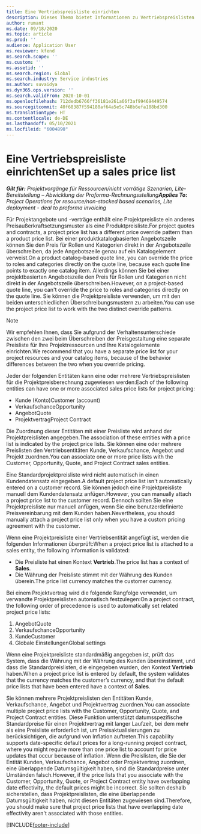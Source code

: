 ```yaml
---
title: Eine Vertriebspreisliste einrichten
description: Dieses Thema bietet Informationen zu Vertriebspreislisten für Projektpreise.
author: rumant
ms.date: 09/18/2020
ms.topic: article
ms.prod: ''
audience: Application User
ms.reviewer: kfend
ms.search.scope: ''
ms.custom: ''
ms.assetid: ''
ms.search.region: Global
ms.search.industry: Service industries
ms.author: suvaidya
ms.dyn365.ops.version: ''
ms.search.validFrom: 2020-10-01
ms.openlocfilehash: 712dedb6766ff36181e261a66f3af99469449574
ms.sourcegitcommit: 40f68387f594180af64a5e5c748b6efa188bd300
ms.translationtype: HT
ms.contentlocale: de-DE
ms.lasthandoff: 05/10/2021
ms.locfileid: "6004890"
---
```

# <a name="set-up-a-sales-price-list"></a><span data-ttu-id="f4d00-103">Eine Vertriebspreisliste einrichten</span><span class="sxs-lookup"><span data-stu-id="f4d00-103">Set up a sales price list</span></span>

<span data-ttu-id="f4d00-104">_**Gilt für:** Projektvorgänge für Ressourcen/nicht vorrätige Szenarien, Lite-Bereitstellung – Abwicklung der Proforma-Rechnungsstellung_</span><span class="sxs-lookup"><span data-stu-id="f4d00-104">_**Applies To:** Project Operations for resource/non-stocked based scenarios, Lite deployment - deal to proforma invoicing_</span></span>

<span data-ttu-id="f4d00-105">Für Projektangebote und -verträge enthält eine Projektpreisliste ein anderes Preisaußerkraftsetzungsmuster als eine Produktpreisliste.</span><span class="sxs-lookup"><span data-stu-id="f4d00-105">For project quotes and contracts, a project price list has a different price override pattern than a product price list.</span></span> <span data-ttu-id="f4d00-106">Bei einer produktkatalogbasierten Angebotszeile können Sie den Preis für Rollen und Kategorien direkt in der Angebotszeile überschreiben, da jede Angebotszeile genau auf ein Katalogelement verweist.</span><span class="sxs-lookup"><span data-stu-id="f4d00-106">On a product catalog–based quote line, you can override the price to roles and categories directly on the quote line, because each quote line points to exactly one catalog item.</span></span> <span data-ttu-id="f4d00-107">Allerdings können Sie bei einer projektbasierten Angebotszeile den Preis für Rollen und Kategorien nicht direkt in der Angebotszeile überschreiben.</span><span class="sxs-lookup"><span data-stu-id="f4d00-107">However, on a project-based quote line, you can't override the price to roles and categories directly on the quote line.</span></span> <span data-ttu-id="f4d00-108">Sie können die Projektpreisliste verwenden, um mit den beiden unterschiedlichen Überschreibungsmustern zu arbeiten.</span><span class="sxs-lookup"><span data-stu-id="f4d00-108">You can use the project price list to work with the two distinct override patterns.</span></span>

> [!NOTE]
> <span data-ttu-id="f4d00-109">Wir empfehlen Ihnen, dass Sie aufgrund der Verhaltensunterschiede zwischen den zwei beim Überschreiben der Preisgestaltung eine separate Preisliste für Ihre Projektressourcen und Ihre Katalogelemente einrichten.</span><span class="sxs-lookup"><span data-stu-id="f4d00-109">We recommend that you have a separate price list for your project resources and your catalog items, because of the behavior differences between the two when you override pricing.</span></span>

<span data-ttu-id="f4d00-110">Jeder der folgenden Entitäten kann eine oder mehrere Vertriebspreislisten für die Projektpreisberechnung zugewiesen werden:</span><span class="sxs-lookup"><span data-stu-id="f4d00-110">Each of the following entities can have one or more associated sales price lists for project pricing:</span></span>

- <span data-ttu-id="f4d00-111">Kunde (Konto)</span><span class="sxs-lookup"><span data-stu-id="f4d00-111">Customer (account)</span></span> 
- <span data-ttu-id="f4d00-112">Verkaufschance</span><span class="sxs-lookup"><span data-stu-id="f4d00-112">Opportunity</span></span> 
- <span data-ttu-id="f4d00-113">Angebot</span><span class="sxs-lookup"><span data-stu-id="f4d00-113">Quote</span></span> 
- <span data-ttu-id="f4d00-114">Projektvertrag</span><span class="sxs-lookup"><span data-stu-id="f4d00-114">Project Contract</span></span>

<span data-ttu-id="f4d00-115">Die Zuordnung dieser Entitäten mit einer Preisliste wird anhand der Projektpreislisten angegeben.</span><span class="sxs-lookup"><span data-stu-id="f4d00-115">The association of these entities with a price list is indicated by the project price lists.</span></span> <span data-ttu-id="f4d00-116">Sie können eine oder mehrere Preislisten den Vertriebsentitäten Kunde, Verkaufschance, Angebot und Projekt zuordnen.</span><span class="sxs-lookup"><span data-stu-id="f4d00-116">You can associate one or more price lists with the Customer, Opportunity, Quote, and Project Contract sales entities.</span></span>

<span data-ttu-id="f4d00-117">Eine Standardprojektpreisliste wird nicht automatisch in einen Kundendatensatz eingegeben.</span><span class="sxs-lookup"><span data-stu-id="f4d00-117">A default project price list isn't automatically entered on a customer record.</span></span> <span data-ttu-id="f4d00-118">Sie können jedoch eine Projektpreisliste manuell dem Kundendatensatz anfügen.</span><span class="sxs-lookup"><span data-stu-id="f4d00-118">However, you can manually attach a project price list to the customer record.</span></span> <span data-ttu-id="f4d00-119">Dennoch sollten Sie eine Projektpreisliste nur manuell anfügen, wenn Sie eine benutzerdefinierte Preisvereinbarung mit dem Kunden haben.</span><span class="sxs-lookup"><span data-stu-id="f4d00-119">Nevertheless, you should manually attach a project price list only when you have a custom pricing agreement with the customer.</span></span> 

<span data-ttu-id="f4d00-120">Wenn eine Projektpreisliste einer Vertriebsentität angefügt ist, werden die folgenden Informationen überprüft:</span><span class="sxs-lookup"><span data-stu-id="f4d00-120">When a project price list is attached to a sales entity, the following information is validated:</span></span>

- <span data-ttu-id="f4d00-121">Die Preisliste hat einen Kontext **Vertrieb**.</span><span class="sxs-lookup"><span data-stu-id="f4d00-121">The price list has a context of **Sales**.</span></span> 
- <span data-ttu-id="f4d00-122">Die Währung der Preisliste stimmt mit der Währung des Kunden überein.</span><span class="sxs-lookup"><span data-stu-id="f4d00-122">The price list currency matches the customer currency.</span></span> 

<span data-ttu-id="f4d00-123">Bei einem Projektvertrag wird die folgende Rangfolge verwendet, um verwandte Projektpreislisten automatisch festzulegen:</span><span class="sxs-lookup"><span data-stu-id="f4d00-123">On a project contract, the following order of precedence is used to automatically set related project price lists:</span></span>

1. <span data-ttu-id="f4d00-124">Angebot</span><span class="sxs-lookup"><span data-stu-id="f4d00-124">Quote</span></span>
2. <span data-ttu-id="f4d00-125">Verkaufschance</span><span class="sxs-lookup"><span data-stu-id="f4d00-125">Opportunity</span></span>
3. <span data-ttu-id="f4d00-126">Kunde</span><span class="sxs-lookup"><span data-stu-id="f4d00-126">Customer</span></span> 
4. <span data-ttu-id="f4d00-127">Globale Einstellungen</span><span class="sxs-lookup"><span data-stu-id="f4d00-127">Global settings</span></span> 

<span data-ttu-id="f4d00-128">Wenn eine Projektpreisliste standardmäßig angegeben ist, prüft das System, dass die Währung mit der Währung des Kunden übereinstimmt, und dass die Standardpreislisten, die eingegeben wurden, den Kontext **Vertrieb** haben.</span><span class="sxs-lookup"><span data-stu-id="f4d00-128">When a project price list is entered by default, the system validates that the currency matches the customer’s currency, and that the default price lists that have been entered have a context of **Sales**.</span></span>

<span data-ttu-id="f4d00-129">Sie können mehrere Projektpreislisten den Entitäten Kunde, Verkaufschance, Angebot und Projektvertrag zuordnen.</span><span class="sxs-lookup"><span data-stu-id="f4d00-129">You can associate multiple project price lists with the Customer, Opportunity, Quote, and Project Contract entities.</span></span> <span data-ttu-id="f4d00-130">Diese Funktion unterstützt datumsspezifische Standardpreise für einen Projektvertrag mit langer Laufzeit, bei dem mehr als eine Preisliste erforderlich ist, um Preisaktualisierungen zu berücksichtigen, die aufgrund von Inflation auftreten.</span><span class="sxs-lookup"><span data-stu-id="f4d00-130">This capability supports date-specific default prices for a long-running project contract, where you might require more than one price list to account for price updates that occur because of inflation.</span></span> <span data-ttu-id="f4d00-131">Wenn die Preislisten, die Sie der Entität Kunden, Verkaufschance, Angebot oder Projektvertrag zuordnen, eine überlappende Datumsgültigkeit haben, sind die Standardpreise unter Umständen falsch.</span><span class="sxs-lookup"><span data-stu-id="f4d00-131">However, if the price lists that you associate with the Customer, Opportunity, Quote, or Project Contract entity have overlapping date effectivity, the default prices might be incorrect.</span></span> <span data-ttu-id="f4d00-132">Sie sollten deshalb sicherstellen, dass Projektpreislisten, die eine überlappende Datumsgültigkeit haben, nicht diesen Entitäten zugewiesen sind.</span><span class="sxs-lookup"><span data-stu-id="f4d00-132">Therefore, you should make sure that project price lists that have overlapping date effectivity aren't associated with those entities.</span></span>


[!INCLUDE[footer-include](../includes/footer-banner.md)]